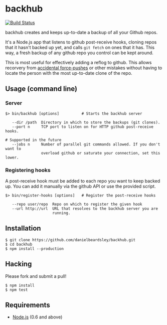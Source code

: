 # backhub
[![Build Status](https://travis-ci.org/danielbeardsley/backhub.png?branch=master)](https://travis-ci.org/danielbeardsley/backhub)

backhub creates and keeps up-to-date a backup of all your Github repos.

It's a Node.js app that listens to github post-receive hooks, cloning repos
that it hasn't backed up yet, and calls `git fetch` on ones that it has. This
way, a fresh backup of any github repo you control can be kept around.

This is most useful for effectively adding a reflog to github.
This allows recorvery from
[accidental force-pushes](http://www.reddit.com/r/programming/comments/1qefox/jenkins_developers_accidentally_do_git_push_force/)
or other mistakes without having to locate the person with the most up-to-date
clone of the repo.

## Usage (command line)
### Server
    $> bin/backhub [options]          # Starts the backhub server
   
       --dir /path  Directory in which to store the backups (git clones).
       --port n     TCP port to listen on for HTTP github post-receive hooks.

    # Supported in the future
       --jobs n     Number of parallel git commands allowed. If you don't want to
                    overload github or saturate your connection, set this lower.

### Registering hooks
A post-receive hook must be added to each repo you want to keep backed up. You
can add it manually via the github API or use the provided script.

    $> bin/register-hooks [options]   # Register the post-receive hooks
   
       --repo user/repo  Repo on which to register the given hook
       --url http://url  URL that resolves to the backhub server you are
                         running.

## Installation

    $ git clone https://github.com/danielbeardsley/backhub.git
    $ cd backhub
    $ npm install --production

## Hacking

   Please fork and submit a pull!

    $ npm install
    $ npm test

## Requirements

 * [Node.js](http://nodejs.org/) (0.6 and above)

